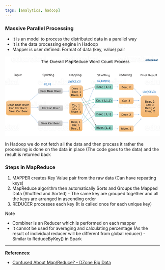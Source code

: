 ```yaml
---
tags: [analytics, hadoop]
---
```


### Massive Parallel Processing

* It is an model to process the distributed data in a parallel way
* It is the data processing engine in Hadoop
* Mapper is user defined. Format of data (key, value) pair

![Map Reduce Example|600](images/map-reduce-example.png)

In Hadoop we do not fetch all the data and then process it rather the processing is done on the data in place (The code goes to the data) and the result is returned back

### Steps in MapReduce

1. MAPPER creates Key Value pair from the raw data (Can have repeating keys)
2. MapReduce algorithm then automatically Sorts and Groups the Mapped Data (Shuffled and Sorted) - The same key are grouped together and all the keys are arranged in ascending order
3. REDUCER processes each key (It is called once for each unique key)

 > [!NOTE]
 > * Combiner is an Reducer which is performed on each mapper
 > * It cannot be used for averaging and calculating percentage (As the result of individual reducer will be different from global reducer) - Similar to ReduceByKey() in Spark

---

**<u>References</u>**:

* [Confused About Map/Reduce? - DZone Big Data](https://dzone.com/articles/confused-about-mapreduce)
